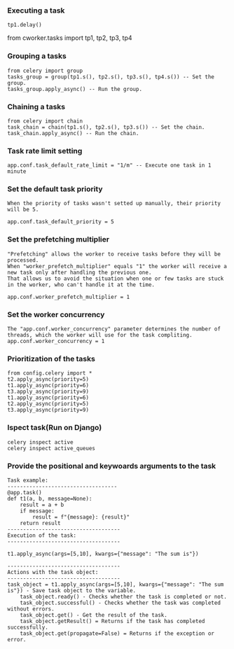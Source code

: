 ### Executing a task
    tp1.delay()


from cworker.tasks import tp1, tp2, tp3, tp4
### Grouping a tasks
    from celery import group
    tasks_group = group(tp1.s(), tp2.s(), tp3.s(), tp4.s()) -- Set the group.
    tasks_group.apply_async() -- Run the group.

### Chaining a tasks
    from celery import chain
    task_chain = chain(tp1.s(), tp2.s(), tp3.s()) -- Set the chain.
    task_chain.apply_async() -- Run the chain.

### Task rate limit setting
    app.conf.task_default_rate_limit = "1/m" -- Execute one task in 1 minute

### Set the default task priority
    When the priority of tasks wasn't setted up manually, their priority will be 5.

    app.conf.task_default_priority = 5

### Set the prefetching multiplier
    "Prefetching" allows the worker to receive tasks before they will be processed.
    When "worker_prefetch_multiplier" equals "1" the worker will receive a new task only after handling the previous one.
    That allows us to avoid the situation when one or few tasks are stuck in the worker, who can't handle it at the time.

    app.conf.worker_prefetch_multiplier = 1

### Set the worker concurrency
    The "app.conf.worker_concurrency" parameter determines the number of threads, which the worker will use for the task compliting.
    app.conf.worker_concurrency = 1 

### Prioritization of the tasks
    from config.celery import *
    t2.apply_async(priority=5)
    t1.apply_async(priority=6)
    t3.apply_async(priority=9)
    t1.apply_async(priority=6)
    t2.apply_async(priority=5)
    t3.apply_async(priority=9)

### Ispect task(Run on Django)
    celery inspect active
    celery inspect active_queues

### Provide the positional and keywoards arguments to the task
    Task example:
    -----------------------------------
    @app.task()
    def t1(a, b, message=None):
        result = a + b
        if message:
            result = f"{message}: {result}"
        return result
    ------------------------------------
    Execution of the task:
    ------------------------------------

    t1.apply_async(args=[5,10], kwargs={"message": "The sum is"})

    ------------------------------------
    Actions with the task object:
    ------------------------------------
    task_object = t1.apply_async(args=[5,10], kwargs={"message": "The sum is"}) - Save task object to the variable.
        task_object.ready() - Checks whether the task is completed or not.
        task_object.successful() - Checks whether the task was completed without errors.
        task_object.get() - Get the result of the task.
        task_object.getResult() = Returns if the task has completed successfully.
        task_object.get(propagate=False) = Returns if the exception or error.
